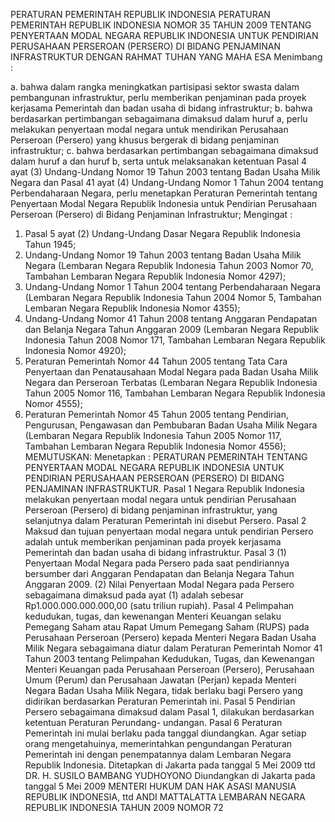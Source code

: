  PERATURAN PEMERINTAH REPUBLIK INDONESIA PERATURAN PEMERINTAH REPUBLIK INDONESIA NOMOR 35 TAHUN 2009 TENTANG PENYERTAAN MODAL NEGARA REPUBLIK INDONESIA UNTUK PENDIRIAN PERUSAHAAN PERSEROAN (PERSERO) DI BIDANG PENJAMINAN INFRASTRUKTUR
DENGAN RAHMAT TUHAN YANG MAHA ESA
Menimbang :

a. bahwa dalam rangka meningkatkan partisipasi sektor swasta dalam pembangunan infrastruktur, perlu memberikan penjaminan pada proyek kerjasama Pemerintah dan badan usaha di bidang infrastruktur;
b. bahwa berdasarkan pertimbangan sebagaimana dimaksud dalam huruf a, perlu melakukan penyertaan modal negara untuk mendirikan Perusahaan Perseroan (Persero) yang khusus bergerak di bidang penjaminan infrastruktur;
c. bahwa berdasarkan pertimbangan sebagaimana dimaksud dalam huruf a dan huruf b, serta untuk melaksanakan ketentuan Pasal 4 ayat (3) Undang-Undang Nomor 19 Tahun 2003 tentang Badan Usaha Milik Negara dan Pasal 41 ayat (4) Undang-Undang Nomor 1 Tahun 2004 tentang Perbendaharaan Negara, perlu menetapkan Peraturan Pemerintah tentang Penyertaan Modal Negara Republik Indonesia untuk Pendirian Perusahaan Perseroan (Persero) di Bidang Penjaminan Infrastruktur;
Mengingat :

1. Pasal 5 ayat (2) Undang-Undang Dasar Negara Republik Indonesia Tahun 1945;
2. Undang-Undang Nomor 19 Tahun 2003 tentang Badan Usaha Milik Negara (Lembaran Negara Republik Indonesia Tahun 2003 Nomor 70, Tambahan Lembaran Negara Republik Indonesia Nomor 4297);
3. Undang-Undang Nomor 1 Tahun 2004 tentang Perbendaharaan Negara (Lembaran Negara Republik Indonesia Tahun 2004 Nomor 5, Tambahan Lembaran Negara Republik Indonesia Nomor 4355);
4. Undang-Undang Nomor 41 Tahun 2008 tentang Anggaran Pendapatan dan Belanja Negara Tahun Anggaran 2009 (Lembaran Negara Republik Indonesia Tahun 2008 Nomor 171, Tambahan Lembaran Negara Republik Indonesia Nomor 4920);
5. Peraturan Pemerintah Nomor 44 Tahun 2005 tentang Tata Cara Penyertaan dan Penatausahaan Modal Negara pada Badan Usaha Milik Negara dan Perseroan Terbatas (Lembaran Negara Republik Indonesia Tahun 2005 Nomor 116, Tambahan Lembaran Negara Republik Indonesia Nomor 4555);
6. Peraturan Pemerintah Nomor 45 Tahun 2005 tentang Pendirian, Pengurusan, Pengawasan dan Pembubaran Badan Usaha Milik Negara (Lembaran Negara Republik Indonesia Tahun 2005 Nomor 117, Tambahan Lembaran Negara Republik Indonesia Nomor 4556);
MEMUTUSKAN:
 Menetapkan : PERATURAN PEMERINTAH TENTANG PENYERTAAN MODAL NEGARA REPUBLIK INDONESIA UNTUK PENDIRIAN PERUSAHAAN PERSEROAN (PERSERO) DI BIDANG PENJAMINAN INFRASTRUKTUR.
Pasal 1
Negara Republik Indonesia melakukan penyertaan modal negara untuk pendirian Perusahaan Perseroan (Persero) di bidang penjaminan infrastruktur, yang selanjutnya dalam Peraturan Pemerintah ini disebut Persero.
Pasal 2
Maksud dan tujuan penyertaan modal negara untuk pendirian Persero adalah untuk memberikan penjaminan pada proyek kerjasama Pemerintah dan badan usaha di bidang infrastruktur.
Pasal 3
(1) Penyertaan Modal Negara pada Persero pada saat pendiriannya bersumber dari Anggaran Pendapatan dan Belanja Negara Tahun Anggaran 2009.
(2) Nilai Penyertaan Modal Negara pada Persero sebagaimana dimaksud pada ayat (1) adalah sebesar Rp1.000.000.000.000,00 (satu triliun rupiah).
Pasal 4
Pelimpahan kedudukan, tugas, dan kewenangan Menteri Keuangan selaku Pemegang Saham atau Rapat Umum Pemegang Saham (RUPS) pada Perusahaan Perseroan (Persero) kepada Menteri Negara Badan Usaha Milik Negara sebagaimana diatur dalam Peraturan Pemerintah Nomor 41 Tahun 2003 tentang Pelimpahan Kedudukan, Tugas, dan Kewenangan Menteri Keuangan pada Perusahaan Perseroan (Persero), Perusahaan Umum (Perum) dan Perusahaan Jawatan (Perjan) kepada Menteri Negara Badan Usaha Milik Negara, tidak berlaku bagi Persero yang didirikan berdasarkan Peraturan Pemerintah ini.
Pasal 5
Pendirian Persero sebagaimana dimaksud dalam Pasal 1, dilakukan berdasarkan ketentuan Peraturan Perundang- undangan.
Pasal 6
Peraturan Pemerintah ini mulai berlaku pada tanggal diundangkan.
Agar setiap orang mengetahuinya, memerintahkan pengundangan Peraturan Pemerintah ini dengan penempatannya dalam Lembaran Negara Republik Indonesia. Ditetapkan di Jakarta pada tanggal 5 Mei 2009 ttd DR. H. SUSILO BAMBANG YUDHOYONO Diundangkan di Jakarta pada tanggal 5 Mei 2009 MENTERI HUKUM DAN HAK ASASI MANUSIA REPUBLIK INDONESIA, ttd ANDI MATTALATTA LEMBARAN NEGARA REPUBLIK INDONESIA TAHUN 2009 NOMOR 72